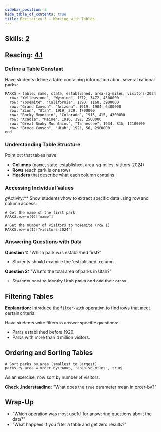 ```yaml
---
sidebar_position: 3
hide_table_of_contents: true
title: Recitation 3 — Working with Tables
---
```


## Skills: [2](/skills/#(2))

## Reading: [4.1]({{DCIC_DOMAIN}}/intro-tabular-data.html)

### Define a Table Constant
Have students define a table containing information about several national parks:

```pyret
PARKS = table: name, state, established, area-sq-miles, visitors-2024
  row: "Yellowstone", "Wyoming", 1872, 3472, 4500000
  row: "Yosemite", "California", 1890, 1168, 3900000  
  row: "Grand Canyon", "Arizona", 1919, 1904, 6400000
  row: "Zion", "Utah", 1919, 229, 4700000
  row: "Rocky Mountain", "Colorado", 1915, 415, 4300000
  row: "Acadia", "Maine", 1916, 198, 2500000
  row: "Great Smoky Mountains", "Tennessee", 1934, 816, 12100000
  row: "Bryce Canyon", "Utah", 1928, 56, 2900000
end
```

### Understanding Table Structure
 Point out that tables have:
- **Columns** (name, state, established, area-sq-miles, visitors-2024)
- **Rows** (each park is one row)
- **Headers** that describe what each column contains

### Accessing Individual Values
*g*Activity:** Show students vhow to extract specific data using row and column access:

```pyret
# Get the name of the first park
PARKS.row-n(0)["name"]

# Get the number of visitors to Yosemite (row 1)
PARKS.row-n(1)["visitors-2024"]
```

### Answering Questions with Data
**Question 1:** "Which park was established first?"
- Students should examine the 'established' column.

**Question 2:** "What's the total area of parks in Utah?"
- Students need to identify Utah parks and add their areas.

## Filtering Tables

**Explanation:** Introduce the `filter-with` operation to find rows that meet certain criteria.

Have students write filters to answer specific questions:

- Parks established before 1920.
- Parks with more than 4 million visitors.

## Ordering and Sorting Tables

```pyret
# Sort parks by area (smallest to largest)
parks-by-area = order-by(PARKS, "area-sq-miles", true)
```

As an exercise, now sort by number of visitors.

**Check Understanding:** 
"What does the `true` parameter mean in order-by?"

## Wrap-Up
- "Which operation was most useful for answering questions about the data?"
- "What happens if you filter a table and get zero results?"
